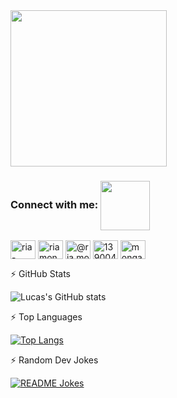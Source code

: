 <img align="center" src="https://user-images.githubusercontent.com/11979969/156732595-7f46b82b-328a-41b8-8c5b-3ee3f5c9bed8.png" height="250px">
<!--
**jucasoliveira/jucasoliveira** is a ✨ _special_ ✨ repository because its `README.md` (this file) appears on your GitHub profile.

Here are some ideas to get you started:

-->
# I'm a fullstack developer, and a tech enthusiast! <img src="https://github.com/TheDudeThatCode/TheDudeThatCode/blob/master/Assets/Hi.gif" width="39px">

- 👨‍💻 I’m a Software Engineer currently working on CarTrawler
- 👽 I’m a Minimalist
- 📚 Author of “How to Stop Bitcoin”
- ✊ Natural Rights activist 
- ⚡ Fun fact: I'm a weirdo
- 🇮🇪 @Dublin/IE 

<!-- - 📫 How to reach me: [LinkedIn](https://www.linkedin.com/in/lucas-ooliveira/), [Twitter](https://twitter.com/jucas_oliveira) -->

<h3 align="left">Connect with me: <img align="center" src="https://github.com/TheDudeThatCode/TheDudeThatCode/blob/master/Assets/Handshake.gif" width="79px"></h3> 
<p align="left">
<a href="https://www.linkedin.com/in/lucas-ooliveira/" target="blank"><img align="center" src="https://cdn.jsdelivr.net/npm/simple-icons@v4/icons/linkedin.svg" alt="ria-monga" height="30" width="40" /></a>
<a href="https://twitter.com/jucas_oliveira" target="blank"><img align="center" src="https://cdn.jsdelivr.net/npm/simple-icons@v4/icons/twitter.svg" alt="riamonga7" height="30" width="40" /></a>
<a href="https://medium.com/@jucasoliveira" target="blank"><img align="center" src="https://cdn.jsdelivr.net/npm/simple-icons@v4/icons/medium.svg" alt="@ria.monga07" height="30" width="40" /></a>
<a href="https://stackoverflow.com/users/5668696/lucas-oliveira" target="blank"><img align="center" src="https://cdn.jsdelivr.net/npm/simple-icons@v4/icons/stackoverflow.svg" alt="13900473" height="30" width="40" /></a>
<a href="https://www.instagram.com/thelukeisonthetable/" target="blank"><img align="center" src="https://cdn.jsdelivr.net/npm/simple-icons@v4/icons/instagram.svg"" alt="monga_ria" height="30" width="40" /></a> </p>

  <!--    <a href"" target="_blank"> <img align="left" alt="GitHub" width="26px" src="https://raw.githubusercontent.com/github/explore/78df643247d429f6cc873026c0622819ad797942/topics/github/github.png" /> </a><a href"" target="_blank"> <img align="left" alt="MySQL" width="26px" src="https://raw.githubusercontent.com/github/explore/80688e429a7d4ef2fca1e82350fe8e3517d3494d/topics/mysql/mysql.png" /> </a> <a href"" target="_blank"> <img align="left" alt="Git" width="26px" src="https://raw.githubusercontent.com/github/explore/80688e429a7d4ef2fca1e82350fe8e3517d3494d/topics/git/git.png" /> </a> -->
   
:zap: GitHub Stats

  ![Lucas's GitHub stats](https://github-readme-stats.vercel.app/api?username=jucasoliveira&count_private=true&show_icons=true&theme=tokyonight)

:zap: Top Languages

  <!--    [![Top Langs](https://github-readme-stats.vercel.app/api/top-langs/?username=jucasoliveira)](https://github.com/anuraghazra/github-readme-stats) -->
   [![Top Langs](https://github-readme-stats.vercel.app/api/top-langs/?username=jucasoliveira)](https://github.com/anuraghazra/github-readme-stats)

  
:zap: Random Dev Jokes
   
   <a href="https://readme-jokes.vercel.app"><img align="center" src="https://readme-jokes.vercel.app/api?bgColor=%236C8BC9&qColor=%23ffffff&aColor=%23455A64&borderColor=%23455A64" alt="README Jokes"></a>
